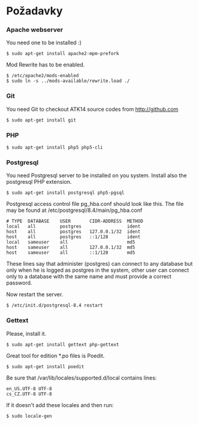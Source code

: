 Požadavky
=========

### Apache webserver

You need one to be installed :)

	$ sudo apt-get install apache2-mpm-prefork

Mod Rewrite has to be enabled.

	$ /etc/apache2/mods-enabled
	$ sudo ln -s ../mods-available/rewrite.load ./

### Git

You need Git to checkout ATK14 source codes from http://github.com

	$ sudo apt-get install git

### PHP

	$ sudo apt-get install php5 php5-cli

### Postgresql

You need Postgresql server to be installed on you system. Install also the postgresql PHP extension.

	$ sudo apt-get install postgresql php5-pgsql

Postgresql access control file pg_hba.conf should look like this. The file may be found at /etc/postgresql/8.4/main/pg_hba.conf

	# TYPE  DATABASE    USER       CIDR-ADDRESS  METHOD
	local   all         postgres                 ident
	host    all         postgres   127.0.0.1/32  ident
	host    all         postgres   ::1/128       ident
	local   sameuser    all                      md5
	host    sameuser    all        127.0.0.1/32  md5
	host    sameuser    all        ::1/128       md5

These lines say that administer (postgres) can connect to any database but only when he is logged as postgres in the system, other user can connect only to a database with the same name and must provide a correct password.

Now restart the server.

	$ /etc/init.d/postgresql-8.4 restart

### Gettext

Please, install it.

	$ sudo apt-get install gettext php-gettext

Great tool for edition *.po files is Poedit.

	$ sudo apt-get install poedit

Be sure that /var/lib/locales/supported.d/local contains lines:

	en_US.UTF-8 UTF-8
	cs_CZ.UTF-8 UTF-8

If it doesn't add these locales and then run:

	$ sudo locale-gen

